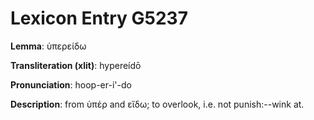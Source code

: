 # Lexicon Entry G5237

**Lemma**: ὑπερείδω

**Transliteration (xlit)**: hypereídō

**Pronunciation**: hoop-er-i'-do

**Description**:
from ὑπέρ and εἴδω; to overlook, i.e. not punish:--wink at.
